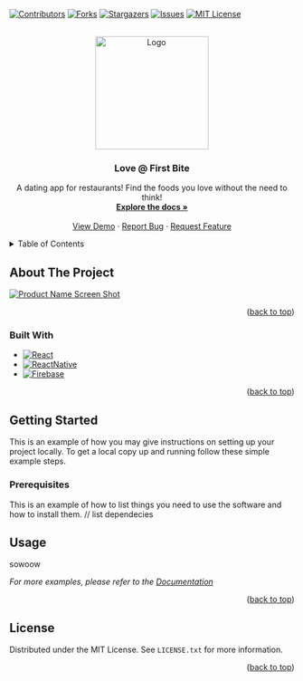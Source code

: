 [comment]: <> (readme template taken from https://github.com/othneildrew/Best-README-Template/blob/master/README.md)

<!-- PROJECT SHIELDS -->
<!--
*** I'm using markdown "reference style" links for readability.
*** Reference links are enclosed in brackets [ ] instead of parentheses ( ).
*** See the bottom of this document for the declaration of the reference variables
*** for contributors-url, forks-url, etc. This is an optional, concise syntax you may use.
*** https://www.markdownguide.org/basic-syntax/#reference-style-links
-->
[![Contributors][contributors-shield]][contributors-url]
[![Forks][forks-shield]][forks-url]
[![Stargazers][stars-shield]][stars-url]
[![Issues][issues-shield]][issues-url]
[![MIT License][license-shield]][license-url]

<!-- PROJECT LOGO -->
<br />
<div align="center">
  <a href="https://github.com/tusmm/Love-FirstBite">
    <img src="images/logo.png" alt="Logo" width="200" height="200">
  </a>

<h3 align="center">Love @ First Bite</h3>

  <p align="center">
    A dating app for restaurants! Find the foods you love without the need to think!
    <br />
    <a href="https://github.com/tusmm/Love-FirstBite"><strong>Explore the docs »</strong></a>
    <br />
    <br />
    <a href="https://github.com/tusmm/Love-FirstBite">View Demo</a>
    ·
    <a href="https://github.com/tusmm/Love-FirstBite/issues">Report Bug</a>
    ·
    <a href="https://github.com/tusmm/Love-FirstBite/issues">Request Feature</a>
  </p>
</div>



<!-- TABLE OF CONTENTS -->
<details>
  <summary>Table of Contents</summary>
  <ol>
    <li>
      <a href="#about-the-project">About The Project</a>
      <ul>
        <li><a href="#built-with">Built With</a></li>
      </ul>
    </li>
    <li>
      <a href="#getting-started">Getting Started</a>
      <ul>
        <li><a href="#prerequisites">Prerequisites</a></li>
      </ul>
    </li>
    <li><a href="#usage">Usage</a></li>
    <li><a href="#license">License</a></li>
  </ol>
</details>


<!-- ABOUT THE PROJECT -->
## About The Project

[![Product Name Screen Shot][product-screenshot]](https://example.com)

<p align="right">(<a href="#readme-top">back to top</a>)</p>



### Built With

* [![React][React.js]][React-url]
* [![ReactNative][ReactNative.js]][ReactNative-url]
* [![Firebase][Firebase.com]][Firebase-url]

<p align="right">(<a href="#readme-top">back to top</a>)</p>



<!-- GETTING STARTED -->
## Getting Started

This is an example of how you may give instructions on setting up your project locally.
To get a local copy up and running follow these simple example steps.

### Prerequisites

This is an example of how to list things you need to use the software and how to install them.
// list dependecies



<!-- USAGE EXAMPLES -->
## Usage

sowoow

_For more examples, please refer to the [Documentation](https://example.com)_

<p align="right">(<a href="#readme-top">back to top</a>)</p>

<!-- LICENSE -->
## License

Distributed under the MIT License. See `LICENSE.txt` for more information.

<p align="right">(<a href="#readme-top">back to top</a>)</p>


<!-- MARKDOWN LINKS & IMAGES -->
<!-- https://www.markdownguide.org/basic-syntax/#reference-style-links -->
[contributors-shield]: https://img.shields.io/github/contributors/tusmm/Love-FirstBite.svg?style=for-the-badge
[contributors-url]: https://github.com/tusmm/Love-FirstBite/graphs/contributors
[forks-shield]: https://img.shields.io/github/forks/tusmm/Love-FirstBite.svg?style=for-the-badge
[forks-url]: https://github.com/tusmm/Love-FirstBite/network/members
[stars-shield]: https://img.shields.io/github/stars/tusmm/Love-FirstBite.svg?style=for-the-badge
[stars-url]: https://github.com/tusmm/Love-FirstBite/stargazers
[issues-shield]: https://img.shields.io/github/issues/tusmm/Love-FirstBite.svg?style=for-the-badge
[issues-url]: https://github.com/tusmm/Love-FirstBite/issues
[license-shield]: https://img.shields.io/github/license/tusmm/Love-FirstBite.svg?style=for-the-badge
[license-url]: https://github.com/tusmm/Love-FirstBite/blob/master/LICENSE.txt

[product-screenshot]: images/screenshot.png

[React.js]: https://img.shields.io/badge/React-20232A?style=for-the-badge&logo=react&logoColor=61DAFB
[React-url]: https://reactjs.org/

[ReactNative.js]: https://img.shields.io/badge/ReactNative-10746D?style=for-the-badge&logo=react&logoColor=61DAFB
[ReactNative-url]: https://reactnative.dev/

[Firebase.com]:  https://img.shields.io/badge/Firebase-6F653D?style=for-the-badge&logo=firebase&logoColor=FFCA28
[Firebase-url]: https://firebase.google.com/
